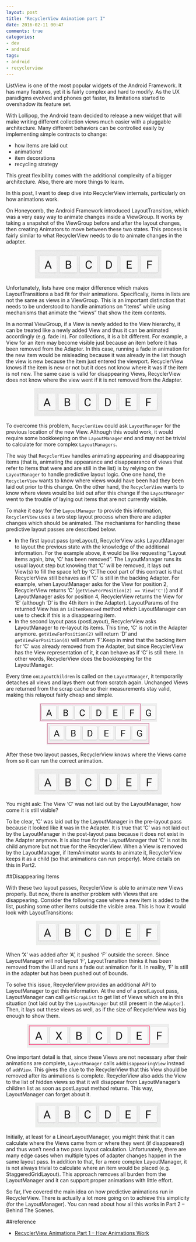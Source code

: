 ```yaml
---
layout: post
title: "RecyclerView Animation part I"
date: 2016-02-11 00:47
comments: true
categories: 
- dev
- android
tags:
- android
- recyclerview
---
```

ListView is one of the most popular widgets of the Android Framework. It has many features, yet it is fairly complex and hard to modify. As the UX paradigms evolved and phones got faster, its limitations started to overshadow its feature set.

With Lollipop, the Android team decided to release a new widget that will make writing different collection views much easier with a pluggable architecture. Many different behaviors can be controlled easily by implementing simple contracts to change:

+ how items are laid out
+ animations!
+ item decorations
+ recycling strategy

This great flexibility comes with the additional complexity of a bigger architecture. Also, there are more things to learn.

<!-- more -->

In this post, I want to deep dive into RecyclerView internals, particularly on how animations work.

On Honeycomb, the Android Framework introduced LayoutTransition, which was a very easy way to animate changes inside a ViewGroup. It works by taking a snapshot of the ViewGroup before and after the layout changes, then creating Animators to move between these two states. This process is fairly similar to what RecyclerView needs to do to animate changes in the adapter.

<center><img src="/images/trans_man_default.gif" alt="LayoutTransition example"></center>

Unfortunately, lists have one major difference which makes LayoutTransitions a bad fit for their animations. Specifically, items in lists are not the same as views in a ViewGroup. This is an important distinction that needs to be understood to handle animations on “items” while using mechanisms that animate the “views” that show the item contents.

In a normal ViewGroup, if a View is newly added to the View hierarchy, it can be treated like a newly added View and thus it can be animated accordingly (e.g. fade in). For collections, it is a bit different. For example, a View for an item may become visible just because an item before it has been removed from the Adapter. In this case, running a fade in animation for the new item would be misleading because it was already in the list though the view is new because the item just entered the viewport. RecyclerView knows if the item is new or not but it does not know where it was if the item is not new. The same case is valid for disappearing Views, RecyclerView does not know where the view went if it is not removed from the Adapter.

<center><img src="/images/trans_man_bad.gif" alt="LayoutTransition failure for a list"></center>

To overcome this problem, ``RecyclerView`` could ask ``LayoutManager`` for the previous location of the new View. Although this would work, it would require some bookkeeping on the ``LayoutManager`` end and may not be trivial to calculate for more complex ``LayoutManagers``.

The way that ``RecyclerView`` handles animating appearing and disappearing items (that is, animating the appearance and disappearance of views that refer to items that were and are still in the list) is by relying on the ``LayoutManager`` to handle predictive layout logic. One one hand, the ``RecyclerView`` wants to know where views would have been had they been laid out prior to this change. On the other hand, the ``RecyclerView`` wants to know where views would be laid out after this change if the ``LayoutManager`` went to the trouble of laying out items that are not currently visible.

To make it easy for the ``LayoutManager`` to provide this information, ``RecyclerView`` uses a two step layout process when there are adapter changes which should be animated. The mechanisms for handling these predictive layout passes are described below.

+ In the first layout pass (preLayout), RecyclerView asks LayoutManager to layout the previous state with the knowledge of the additional information. For the example above, it would be like requesting “Layout items again, btw, ‘C’ has been removed”. The LayoutManager runs its usual layout step but knowing that ‘C’ will be removed, it lays out View(s) to fill the space left by ‘C’.The cool part of this contract is that RecyclerView still behaves as if ‘C’ is still in the backing Adapter. For example, when LayoutManager asks for the View for position 2, RecyclerView returns ‘C’ (``getViewForPosition(2) == View('C')``) and if LayoutManager asks for position 4, RecyclerView returns the View for ‘E’ (although ‘D’ is the 4th item in the Adapter). LayoutParams of the returned View has an ``isItemRemoved`` method which LayoutManager can use to check if this is a disappearing item.
+ In the second layout pass (postLayout), RecyclerView asks LayoutManager to re-layout its items. This time, ‘C’ is not in the Adapter anymore. ``getViewForPosition(2)`` will return ‘D’ and ``getViewForPosition(4)`` will return ‘F’.Keep in mind that the backing item for ‘C’ was already removed from the Adapter, but since RecyclerView has the View representation of it, it can behave as if ‘C’ is still there. In other words, RecyclerView does the bookkeeping for the LayoutManager.

Every time ``onLayoutChildren`` is called on the ``LayoutManager``, it temporarily detaches all views and lays them out from scratch again. Unchanged Views are returned from the scrap cache so their measurements stay valid, making this relayout fairly cheap and simple.

<center><img src="/images/pre-layout.jpeg" alt="LinearLayoutManager pre layout result"></center>

<center><img src="/images/post-layout.jpeg" alt="LinearLayoutManager post layout result"></center>

After these two layout passes, RecyclerView knows where the Views came from so it can run the correct animation.

<center><img src="/images/predictive_animations.gif" alt="predictive animations"></center>

You might ask: The View ‘C’ was not laid out by the LayoutManager, how come it is still visible?

To be clear, ‘C’ was laid out by the LayoutManager in the pre-layout pass because it looked like it was in the Adapter. It is true that ‘C’ was not laid out by the LayoutManager in the post-layout pass because it does not exist in the Adapter anymore. It is also true for the LayoutManager that ‘C’ is not its child anymore but not true for the RecyclerView. When a View is removed by the LayoutManager, if ItemAnimator wants to animate it, RecyclerView keeps it as a child (so that animations can run properly). More details on this in Part2.

##Disappearing Items

With these two layout passes, RecyclerView is able to animate new Views properly. But now, there is another problem with Views that are disappearing. Consider the following case where a new item is added to the list, pushing some other items outside the visible area. This is how it would look with LayoutTransitions:

<center><img src="/images/layout_transition_add.gif" alt="layout transition add"></center>

When ‘X’ was added after ‘A’, it pushed ‘F’ outside the screen. Since LayoutManager will not layout ‘F’, LayoutTransition thinks it has been removed from the UI and runs a fade out animation for it. In reality, ‘F’ is still in the adapter but has been pushed out of bounds.

To solve this issue, RecyclerView provides an additional API to LayoutManager to get this information. At the end of a postLayout pass, LayoutManager can call ``getScrapList`` to get list of Views which are in this situation (not laid out by the ``LayoutManager`` but still present in the ``Adapter``). Then, it lays out these views as well, as if the size of RecyclerView was big enough to show them.

<center><img src="/images/add_post_layout_with_frame.png"></center>

One important detail is that, since these Views are not necessary after their animations are complete, ``LayoutManager`` calls ``addDisappearingView`` instead of ``addView``. This gives the clue to the RecyclerView that this View should be removed after its animations is complete. RecyclerView also adds the View to the list of hidden views so that it will disappear from LayoutManager’s children list as soon as postLayout method returns. This way, LayoutManager can forget about it.

<center><img src="/images/predictive_add.gif"></center>

Initially, at least for a LinearLayoutManager, you might think that it can calculate where the Views came from or where they went (if disappeared) and thus won’t need a two pass layout calculation. Unfortunately, there are many edge cases when multiple types of adapter changes happen in the same layout pass. In addition to that, for a more complex LayoutManager, it is not always trivial to calculate where an item would be placed (e.g. StaggeredGridLayout). This approach removes all burden from the LayoutManager and it can support proper animations with little effort.

So far, I’ve covered the main idea on how predictive animations run in RecyclerView. There is actually a lot more going on to achieve this simplicity (for the LayoutManager). You can read about how all this works in Part 2 – Behind The Scenes.

##reference
+ [RecyclerView Animations Part 1 – How Animations Work](http://www.birbit.com/recyclerview-animations-part-1-how-animations-work/)

